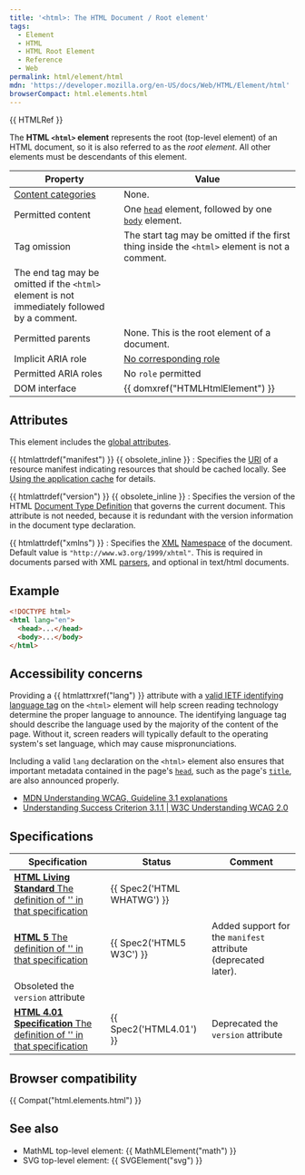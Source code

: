 ```yaml
---
title: '<html>: The HTML Document / Root element'
tags:
  - Element
  - HTML
  - HTML Root Element
  - Reference
  - Web
permalink: html/element/html
mdn: 'https://developer.mozilla.org/en-US/docs/Web/HTML/Element/html'
browserCompact: html.elements.html
---
```

{{ HTMLRef }}

The **HTML `<html>` element** represents the root (top-level element) of an HTML document, so it is also referred to as the _root element_. All other elements must be descendants of this element.

| Property | Value |
| --- | --- |
| [Content categories](/html/content_categories) | None. |
| Permitted content | One [`head`](/html/element/head/) element, followed by one [`body`](/html/element/body/) element. |
| Tag omission | The start tag may be omitted if the first thing inside the `<html>` element is not a comment.  
The end tag may be omitted if the `<html>` element is not immediately followed by a comment. |
| Permitted parents | None. This is the root element of a document. |
| Implicit ARIA role | [No corresponding role](https://www.w3.org/TR/html-aria/#dfn-no-corresponding-role) |
| Permitted ARIA roles | No `role` permitted |
| DOM interface | {{ domxref("HTMLHtmlElement") }} |

## Attributes

This element includes the [global attributes](/html/global_attributes).

{{ htmlattrdef("manifest") }} {{ obsolete_inline }}
: Specifies the [URI](/glossary/uri/) of a resource manifest indicating resources that should be cached locally. See [Using the application cache](/html/using_the_application_cache) for details.

{{ htmlattrdef("version") }} {{ obsolete_inline }}
: Specifies the version of the HTML [Document Type Definition](/glossary/dtd/) that governs the current document. This attribute is not needed, because it is redundant with the version information in the document type declaration.

{{ htmlattrdef("xmlns") }}
: Specifies the [XML](/glossary/xml/) [Namespace](/glossary/namespace/) of the document. Default value is `"http://www.w3.org/1999/xhtml"`. This is required in documents parsed with XML [parsers](/glossary/parser/), and optional in text/html documents.

## Example

```html
<!DOCTYPE html>
<html lang="en">
  <head>...</head>
  <body>...</body>
</html>

```

## Accessibility concerns

Providing a {{ htmlattrxref("lang") }} attribute with a [valid IETF identifying language tag](https://www.ietf.org/rfc/bcp/bcp47.txt) on the `<html>` element will help screen reading technology determine the proper language to announce. The identifying language tag should describe the language used by the majority of the content of the page. Without it, screen readers will typically default to the operating system's set language, which may cause mispronunciations.

Including a valid `lang` declaration on the `<html>` element also ensures that important metadata contained in the page's [`head`](/html/element/head/), such as the page's [`title`](/html/element/title/), are also announced properly.

-   [MDN Understanding WCAG, Guideline 3.1 explanations](/accessibility/understanding_wcag/understandable#guideline_3.1_%e2%80%94_readable_make_text_content_readable_and_understandable)
-   [Understanding Success Criterion 3.1.1 | W3C Understanding WCAG 2.0](https://www.w3.org/TR/2016/NOTE-UNDERSTANDING-WCAG20-20161007/meaning-doc-lang-id.html)

## Specifications

| Specification | Status | Comment |
| --- | --- | --- |
| [**HTML Living Standard** The definition of '<html>' in that specification](https://html.spec.whatwg.org/multipage/semantics.html#the-html-element) | {{ Spec2('HTML WHATWG') }} |  |
| [**HTML 5** The definition of '<html>' in that specification](https://www.w3.org/TR/html52/semantics.html#the-html-element) | {{ Spec2('HTML5 W3C') }} | Added support for the `manifest` attribute (deprecated later).  
Obsoleted the `version` attribute |
| [**HTML 4.01 Specification** The definition of '<html>' in that specification](https://www.w3.org/TR/html401/struct/global.html#h-7.3) | {{ Spec2('HTML4.01') }} | Deprecated the `version` attribute |

## Browser compatibility

{{ Compat("html.elements.html") }}

## See also

-   MathML top-level element: {{ MathMLElement("math") }}
-   SVG top-level element: {{ SVGElement("svg") }}